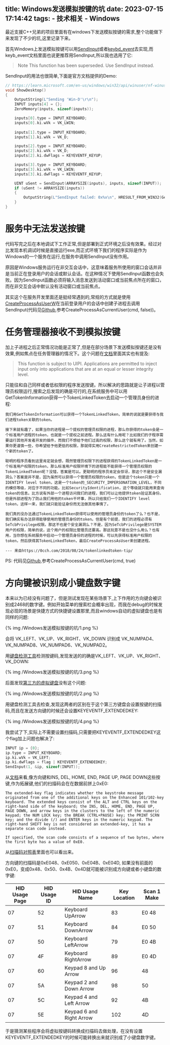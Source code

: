 title: Windows发送模拟按键的坑
date: 2023-07-15 17:14:42
tags: 
    - 技术相关
    - Windows
---

最近支援C++兄弟的项目里面有在windows下发送模拟按键的需求,整个功能做下来发现了不少的坑,这里记录下来。

首先Windows上发送模拟按键可以用[SendInput](https://learn.microsoft.com/en-us/windows/win32/api/winuser/nf-winuser-sendinput)或者[keybd_event](https://learn.microsoft.com/en-us/windows/win32/api/winuser/nf-winuser-keybd_event)去实现,而keyb\_event文档里面也说更推荐用SendInput,所以我也选用了它:

> Note  This function has been superseded. Use SendInput instead.

SendInput的用法也很简单,下面是官方文档提供的Demo:

```c++
// https://learn.microsoft.com/en-us/windows/win32/api/winuser/nf-winuser-sendinput#example
void ShowDesktop()
{
    OutputString(L"Sending 'Win-D'\r\n");
    INPUT inputs[4] = {};
    ZeroMemory(inputs, sizeof(inputs));

    inputs[0].type = INPUT_KEYBOARD;
    inputs[0].ki.wVk = VK_LWIN;
   
    inputs[1].type = INPUT_KEYBOARD;
    inputs[1].ki.wVk = VK_D;

    inputs[2].type = INPUT_KEYBOARD;
    inputs[2].ki.wVk = VK_D;
    inputs[2].ki.dwFlags = KEYEVENTF_KEYUP;

    inputs[3].type = INPUT_KEYBOARD;
    inputs[3].ki.wVk = VK_LWIN;
    inputs[3].ki.dwFlags = KEYEVENTF_KEYUP;

    UINT uSent = SendInput(ARRAYSIZE(inputs), inputs, sizeof(INPUT));
    if (uSent != ARRAYSIZE(inputs))
    {
        OutputString(L"SendInput failed: 0x%x\n", HRESULT_FROM_WIN32(GetLastError()));
    } 
}

```

# 服务中无法发送按键

代码写完之后在本地调试下工作正常,但是部署到正式环境之后没有效果。经过对比发现本机调试时候是直接运行exe,而正式环境下我们的程序实际是作为Windows的一个服务在运行,在服务中调用SendInput没有作用。

原因是Windows服务运行在非交互会话中，这意味着服务所使用的窗口会话并非是当前正在登录用户的会话或默认会话。在这种情况下使用SendInput函数也会失败。因为SendInput函数必须将输入消息发送到活动窗口或当前焦点所在的窗口，而在非交互会话中默认没有活动窗口或当前焦点。

其实这个在服务开发里面还是挺经常遇到的,常规的方式就是使用[CreateProcessAsUserW](https://learn.microsoft.com/en-us/windows/win32/api/processthreadsapi/nf-processthreadsapi-createprocessasuserw)在当前登录用户的会话中创建子进程去调用SendInput(代码见[Github](https://github.com/bluesky466/WindowsCreateProcess),参考CreateProcessAsCurrentUser(cmd, false))。

# 任务管理器接收不到模拟按键

加上子进程之后正常情况功能是正常了,但是在部分场景下发送模拟按键还是没有效果,例如焦点在任务管理器的情况下。这个问题在[文档](https://learn.microsoft.com/en-us/windows/win32/api/winuser/nf-winuser-sendinput)里面其实也有提及:

>  This function is subject to UIPI. Applications are permitted to inject input only into applications that are at an equal or lesser integrity level.

只能往和自己同样或者低权限的程序发送按键。所以解决的思路就是让子进程以管理员权限运行,搜索之后发现的确是可行的,在系统服务中可以用GetTokenInformation获得一个TokenLinkedToken去启动一个管理员身份的进程:

```
我们用GetTokenInformation可以获得一个TokenLinkedToken，简单的说就是要获得与我们进程token关联的token。

接下来就有趣了，如果当你的进程是一个提权的管理员权限的进程，那么你获得的token会是一个标准用户进程的token，也就是一个提权之前进程。那么这有什么用呢？比如我们的子程序需要运行其他开发者开发的插件，而我们不想给予他们过高的权限，那么这个就有用了。当然，如果你更谨慎一些，你希望给予他更低的权限，那就得实用CreateRestrictedToken来创建一个新的token了。

聪明的程序员看到这里肯定就会想，既然管理员权限下的进程获得的TokenLinkedToken是一个标准用户权限的token，那么标准用户权限环境下的进程能不能获得一个管理员权限的TokenLinkedToken呢？没错，答案是可以。更聪明的程序员肯定会惊讶，那这个不是安全漏洞么？答案是并不是，因为虽然可以获得一个管理员权限的token，但是这个token只是一个IDENTIFY level token，这是一个token的_SECURITY_IMPERSONATION_LEVEL，不同的模仿等级，对应于不同的功能。比如SecurityIdentification，这个等级就只能用来查询token的信息。比方说有外部一个进程访问我们的进程，我们可以让他提供token验证其身份。但是外部进程为了防止我们用他的token干坏事，所以只给我们一个IDENTIFY level token，这样一来，我们就只能验证身份而无法做其他事情了。

我们真的没办法通过TokenLinkedToken获得可以使用的管理员身份的token了么？也不是，我们确实有办法获得能够使用的管理员身份的token。但是有个前提，我们的进程必须有SeTcbPrivilege权限。那这不也是个安全漏洞么？不是，因为SeTcbPrivilege是SYSTEM用户的权限，简单的说，这个用户的权限比管理员还要高。那这玩意不是也没什么用么？也有用，当你想在系统服务中启动一个管理员身份的进程的时候，可以先获得标准用户权限的token，然后获得其TokenLinkedToken，最后CreateProcessAsUser来创建进程。

--- 来自https://0cch.com/2018/08/24/tokenlinkedtoken-tip/
```

PS: 代码见[Github](https://github.com/bluesky466/WindowsCreateProcess),参考CreateProcessAsCurrentUser(cmd, true)

# 方向键被识别成小键盘数字键

本来以为已经没有问题了，但是测试发现在某些场景下,上下作用的方向键会被识别成2468的数字键。例如开始菜单的搜索栏会概率出现，而我在debug的时候发现必现的场景是快捷方式的快捷键设置那里,而且windows自动的虚拟键盘也是有同样的问题:

{% img /Windows发送模拟按键的坑/1.png %}

会将 VK\_LEFT、VK\_UP、VK\_RIGHT、VK\_DOWN 识别成 VK\_NUMPAD4、VK\_NUMPAD8、VK\_NUMPAD6、VK\_NUMPAD2。

用[键盘检测工具](https://myclickspeed.com/keyboard-test-utility/)检测按键码,发现发送的的确是VK\_LEFT、VK\_UP、VK\_RIGHT、VK\_DOWN:

{% img /Windows发送模拟按键的坑/3.png %}


后面发现[第三方的虚拟键盘](https://freevirtualkeyboard.com/)没有这个问题:

{% img /Windows发送模拟按键的坑/2.png %}


用键盘检测工具去检查,发现这两者的区别在于这个第三方键盘会设置按键的扫描码,而且在发送方向键的时候还会设置KEYEVENTF\_EXTENDEDKEY:

{% img /Windows发送模拟按键的坑/4.png %}


我尝试了下,实际上不需要设置扫描码,只需要把KEYEVENTF\_EXTENDEDKEY这个flag加上问题也解决了:

```C++
INPUT ip = {0};
ip.type = INPUT_KEYBOARD;
ip.ki.wVk = VK_LEFT;
ip.ki.dwFlags = flag | KEYEVENTF_EXTENDEDKEY;
SendInput(1, &ip, sizeof(INPUT));
```

从[文档](https://learn.microsoft.com/en-us/windows/win32/inputdev/about-keyboard-input#extended-key-flag)来看,像方向键和INS, DEL, HOME, END, PAGE UP, PAGE DOWN这些按键,作为拓展键,他们的扫描码会在在数据前拼上0xE0:

```
The extended-key flag indicates whether the keystroke message originated from one of the additional keys on the Enhanced 101/102-key keyboard. The extended keys consist of the ALT and CTRL keys on the right-hand side of the keyboard; the INS, DEL, HOME, END, PAGE UP, PAGE DOWN, and arrow keys in the clusters to the left of the numeric keypad; the NUM LOCK key; the BREAK (CTRL+PAUSE) key; the PRINT SCRN key; and the divide (/) and ENTER keys in the numeric keypad. The right-hand SHIFT key is not considered an extended-key, it has a separate scan code instead.

If specified, the scan code consists of a sequence of two bytes, where the first byte has a value of 0xE0.
```

从[扫描码对照表](https://learn.microsoft.com/en-us/windows/win32/inputdev/about-keyboard-input#scan-codes)里面也可以看出来。

方向键的扫描码是0xE048、0xE050、0xE04B、0xE04D, 如果没有前面的0xE0，变成0x48、0x50、0x4B、0x4D就可能被识别成方向键或者小键盘的数字键:

|HID Usage Page | HID Usage ID | HID Usage Name  | Key Location  |  Scan 1 Make |
|-|-|-|-|-|
|07|52|Keyboard UpArrow|83|E0 48|
|07|51|Keyboard DownArrow|84|E0 50|
|07|50|Keyboard LeftArrow|79|E0 4B|
|07|4F|Keyboard RightArrow|89|E0 4D|
|07|60|Keypad 8 and Up Arrow|96|48|
|07|5A|Keypad 2 and Down Arrow|98|50|
|07|5C|Keypad 4 and Left Arrow|92|4B|
|07|5E|Keypad 6 and Right Arrow |102|4D|

于是猜测某些程序会将虚拟按键码转换成扫描码去做处理，在没有设置KEYEVENTF\_EXTENDEDKEY的时候可能转换出来就识别成了小键盘数字键。

